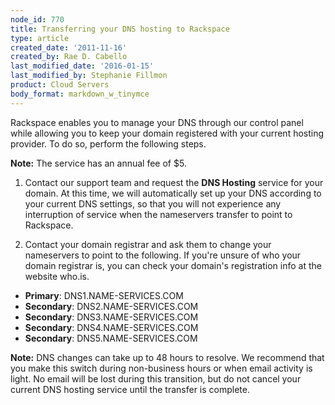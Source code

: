```yaml
---
node_id: 770
title: Transferring your DNS hosting to Rackspace
type: article
created_date: '2011-11-16'
created_by: Rae D. Cabello
last_modified_date: '2016-01-15'
last_modified_by: Stephanie Fillmon
product: Cloud Servers
body_format: markdown_w_tinymce
---
```


Rackspace enables you to manage your DNS through our control panel while allowing you to keep your domain registered with your current hosting provider. To do so, perform the following steps.

**Note:** The service has an annual fee of $5.

1. Contact our support team and request the **DNS Hosting** service for your domain. At this time, we will automatically set up your DNS according to your current DNS settings, so that you will not experience any interruption of service
when the nameservers transfer to point to Rackspace.

2. Contact your domain registrar and ask them to change your nameservers to point to the following. If you're unsure of who your domain registrar is, you can check your domain's registration info at the website who.is.
  - **Primary**: DNS1.NAME-SERVICES.COM
  - **Secondary**: DNS2.NAME-SERVICES.COM
  - **Secondary**: DNS3.NAME-SERVICES.COM
  - **Secondary**: DNS4.NAME-SERVICES.COM
  - **Secondary**: DNS5.NAME-SERVICES.COM

**Note:** DNS changes can take up to 48 hours to resolve. We recommend that you make this switch during non-business hours or when email activity is light. No email will be lost during this transition, but do not cancel your current DNS hosting service until the transfer is complete.
